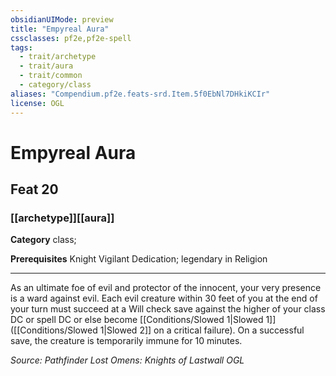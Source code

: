 ```yaml
---
obsidianUIMode: preview
title: "Empyreal Aura"
cssclasses: pf2e,pf2e-spell
tags:
  - trait/archetype
  - trait/aura
  - trait/common
  - category/class
aliases: "Compendium.pf2e.feats-srd.Item.5f0EbNl7DHkiKCIr"
license: OGL
---
```

# Empyreal Aura
## Feat 20
### [[archetype]][[aura]]

**Category** class; 



**Prerequisites** Knight Vigilant Dedication; legendary in Religion
* * *
As an ultimate foe of evil and protector of the innocent, your very presence is a ward against evil. Each evil creature within 30 feet of you at the end of your turn must succeed at a Will check save against the higher of your class DC or spell DC or else become [[Conditions/Slowed 1|Slowed 1]] ([[Conditions/Slowed 1|Slowed 2]] on a critical failure). On a successful save, the creature is temporarily immune for 10 minutes.

*Source: Pathfinder Lost Omens: Knights of Lastwall*
*OGL*